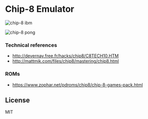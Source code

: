 # Chip-8 Emulator

![chip-8 ibm](https://i.imgur.com/ZW9Hz57.png)

![chip-8 pong](https://i.imgur.com/nsimcJk.png)

### Technical references

- http://devernay.free.fr/hacks/chip8/C8TECH10.HTM
- http://mattmik.com/files/chip8/mastering/chip8.html


### ROMs

 - https://www.zophar.net/pdroms/chip8/chip-8-games-pack.html

License
-------


MIT